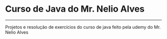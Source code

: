 # Curso de Java do Mr. Nelio Alves

---

Projetos  e resolução de exercícios do curso de java feito pela udemy do Mr. Nelio Alves
